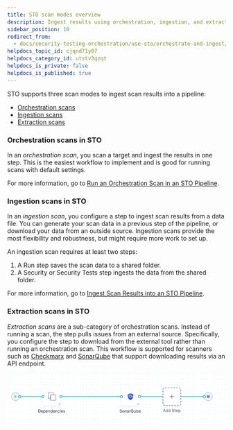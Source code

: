 ```yaml
---
title: STO scan modes overview
description: Ingest results using orchestration, ingestion, and extraction.
sidebar_position: 10
redirect_from: 
  - docs/security-testing-orchestration/use-sto/orchestrate-and-ingest/sto-workflows-overview
helpdocs_topic_id: cjqnd71y07
helpdocs_category_id: utstv3qzqt
helpdocs_is_private: false
helpdocs_is_published: true
---
```


STO supports three scan modes to ingest scan results into a pipeline:

- [Orchestration scans](#orchestration-workflows-in-sto)
- [Ingestion scans](#ingestion-only-workflows-in-sto)
- [Extraction scans](#extraction-workflows-in-sto)

### Orchestration scans in STO

In an *orchestration scan*, you scan a target and ingest the results in one step. This is the easiest workflow to implement and is good for running scans with default settings.

For more information, go to [Run an Orchestration Scan in an STO Pipeline](./run-an-orchestrated-scan-in-sto.md).

### Ingestion scans in STO

In an *ingestion scan*, you configure a step to ingest scan results from a data file. You can generate your scan data in a previous step of the pipeline, or download your data from an outside source. Ingestion scans provide the most flexibility and robustness, but might require more work to set up.

An ingestion scan requires at least two steps:

1. A Run step saves the scan data to a shared folder. 
2. A Security or Security Tests step ingests the data from the shared folder.

For more information, go to [Ingest Scan Results into an STO Pipeline](/docs/security-testing-orchestration/orchestrate-and-ingest/ingestion-workflows/ingest-scan-results-into-an-sto-pipeline.md). 

### Extraction scans in STO

*Extraction scans* are a sub-category of orchestration scans. Instead of running a scan, the step pulls issues from an external source. Specifically, you configure the step to download from the external tool rather than running an orchestration scan. This workflow is supported for scanners such as [Checkmarx](/docs/security-testing-orchestration/sto-techref-category/checkmarx-scanner-reference) and [SonarQube](/docs/security-testing-orchestration/sto-techref-category/sonarqube-sonar-scanner-reference) that support downloading results via an API endpoint.

![](./static/sto-workflows-overview-04.png)


